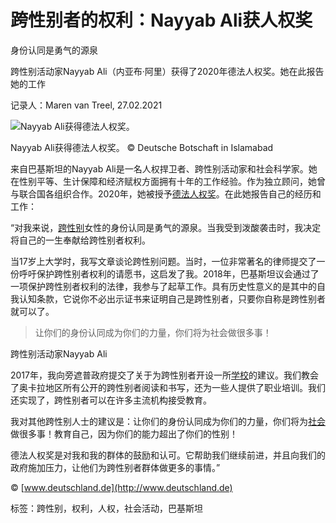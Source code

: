 # 跨性别者的权利：Nayyab Ali获人权奖

身份认同是勇气的源泉

跨性别活动家Nayyab Ali（内亚布·阿里）获得了2020年德法人权奖。她在此报告她的工作

记录人：Maren van Treel, 27.02.2021

![Nayyab Ali获得德法人权奖。](/sites/default/files/styles/image_carousel_mobile/public/media/image/DSC02524-Aufmacher.jpg?itok=3mgH_JKP)

Nayyab Ali获得德法人权奖。 © Deutsche Botschaft in Islamabad

来自巴基斯坦的Nayyab Ali是一名人权捍卫者、跨性别活动家和社会科学家。她在性别平等、生计保障和经济赋权方面拥有十年的工作经验。作为独立顾问，她曾与联合国各组织合作。2020年，她被授予[德法人权奖](https://www.auswaertiges-amt.de/de/aussenpolitik/themen/menschenrechte/deutsch-franzoesischer-menschenrechtspreis/2425134)。在此她报告自己的经历和工作：

“对我来说，[跨性别](https://www.deutschland.de/zh-hans/topic/shenghuo/deguodelgbtqquntisangeshili)女性的身份认同是勇气的源泉。当我受到泼酸袭击时，我决定将自己的一生奉献给跨性别者权利。

当17岁上大学时，我写文章谈论跨性别问题。当时，一位非常著名的律师提交了一份呼吁保护跨性别者权利的请愿书，这启发了我。2018年，巴基斯坦议会通过了一项保护跨性别者权利的法律，我参与了起草工作。具有历史性意义的是其中的自我认知条款，它说你不必出示证书来证明自己是跨性别者，只要你自称是跨性别者就可以了。

> 让你们的身份认同成为你们的力量，你们将为社会做很多事！

跨性别活动家Nayyab Ali

2017年，我向旁遮普政府提交了关于为跨性别者开设一所[学校](https://www.deutschland.de/zh-hans/topic/zhishi/ruhezaideguozhaodaoyisuohaoxuexiao)的建议。我们教会了奥卡拉地区所有公开的跨性别者阅读和书写，还为一些人提供了职业培训。我们还实现了，跨性别者可以在许多主流机构接受教育。

我对其他跨性别人士的建议是：让你们的身份认同成为你们的力量，你们将为[社会](https://www.deutschland.de/zh-hans/topic/shenghuo/chuangxinlaiziwenhuaheshehuilingyudesixiangxianfeng)做很多事！教育自己，因为你们的能力超出了你们的性别！

德法人权奖是对我和我的群体的鼓励和认可。它帮助我们继续前进，并且向我们的政府施加压力，让他们为跨性别者群体做更多的事情。”

© [www.deutschland.de](http://www.deutschland.de)

标签：跨性别，权利，人权，社会活动，巴基斯坦